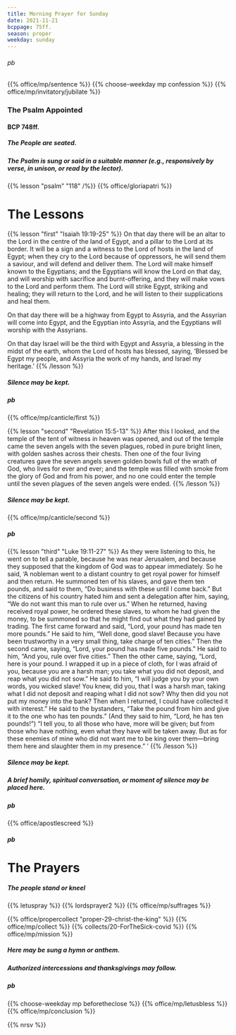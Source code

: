 ```yaml
---
title: Morning Prayer for Sunday
date: 2021-11-21
bcppage: 75ff.
season: proper
weekday: sunday
---
```

###### pb
{{% office/mp/sentence %}}
{{% choose-weekday mp confession %}}
{{% office/mp/invitatory/jubilate  %}}

### The Psalm Appointed
#### BCP 748ff.
##### The People are seated.
##### The Psalm is sung or said in a suitable manner (e.g., responsively by verse, in unison, or read by the lector).
{{% lesson "psalm" "118" /%}}
{{% office/gloriapatri %}}

# The Lessons
{{% lesson "first" "Isaiah 19:19-25" %}}
On that day there will be an altar to the Lord in the centre of the land of Egypt, and a pillar to the Lord at its border. It will be a sign and a witness to the Lord of hosts in the land of Egypt; when they cry to the Lord because of oppressors, he will send them a saviour, and will defend and deliver them. The Lord will make himself known to the Egyptians; and the Egyptians will know the Lord on that day, and will worship with sacrifice and burnt-offering, and they will make vows to the Lord and perform them. The Lord will strike Egypt, striking and healing; they will return to the Lord, and he will listen to their supplications and heal them.

On that day there will be a highway from Egypt to Assyria, and the Assyrian will come into Egypt, and the Egyptian into Assyria, and the Egyptians will worship with the Assyrians.

On that day Israel will be the third with Egypt and Assyria, a blessing in the midst of the earth, whom the Lord of hosts has blessed, saying, ‘Blessed be Egypt my people, and Assyria the work of my hands, and Israel my heritage.’
{{% /lesson %}}

##### Silence may be kept.
##### pb
{{% office/mp/canticle/first %}}

{{% lesson "second" "Revelation 15:5-13" %}}
After this I looked, and the temple of the tent of witness in heaven was opened, and out of the temple came the seven angels with the seven plagues, robed in pure bright linen, with golden sashes across their chests. Then one of the four living creatures gave the seven angels seven golden bowls full of the wrath of God, who lives for ever and ever; and the temple was filled with smoke from the glory of God and from his power, and no one could enter the temple until the seven plagues of the seven angels were ended.
{{% /lesson %}}

##### Silence may be kept.

{{% office/mp/canticle/second %}}
##### pb
{{% lesson "third" "Luke 19:11-27" %}}
As they were listening to this, he went on to tell a parable, because he was near Jerusalem, and because they supposed that the kingdom of God was to appear immediately. So he said, ‘A nobleman went to a distant country to get royal power for himself and then return. He summoned ten of his slaves, and gave them ten pounds, and said to them, “Do business with these until I come back.” But the citizens of his country hated him and sent a delegation after him, saying, “We do not want this man to rule over us.” When he returned, having received royal power, he ordered these slaves, to whom he had given the money, to be summoned so that he might find out what they had gained by trading. The first came forward and said, “Lord, your pound has made ten more pounds.” He said to him, “Well done, good slave! Because you have been trustworthy in a very small thing, take charge of ten cities.” Then the second came, saying, “Lord, your pound has made five pounds.” He said to him, “And you, rule over five cities.” Then the other came, saying, “Lord, here is your pound. I wrapped it up in a piece of cloth, for I was afraid of you, because you are a harsh man; you take what you did not deposit, and reap what you did not sow.” He said to him, “I will judge you by your own words, you wicked slave! You knew, did you, that I was a harsh man, taking what I did not deposit and reaping what I did not sow? Why then did you not put my money into the bank? Then when I returned, I could have collected it with interest.” He said to the bystanders, “Take the pound from him and give it to the one who has ten pounds.” (And they said to him, “Lord, he has ten pounds!”) “I tell you, to all those who have, more will be given; but from those who have nothing, even what they have will be taken away. But as for these enemies of mine who did not want me to be king over them—bring them here and slaughter them in my presence.” ’
{{% /lesson %}}

##### Silence may be kept.

##### A brief homily, spiritual conversation, or moment of silence may be placed here.

##### pb
{{% office/apostlescreed %}}

##### pb
# The Prayers

##### The people stand or kneel
{{% letuspray %}}
{{% lordsprayer2 %}}
{{% office/mp/suffrages %}}

{{% office/propercollect "proper-29-christ-the-king" %}}
{{% office/mp/collect %}}
{{% collects/20-ForTheSick-covid %}}
{{% office/mp/mission %}}

##### Here may be sung a hymn or anthem.

##### Authorized intercessions and thanksgivings may follow.
##### pb
{{% choose-weekday mp beforetheclose %}}
{{% office/mp/letusbless %}}
{{% office/mp/conclusion %}}

{{% nrsv %}}
